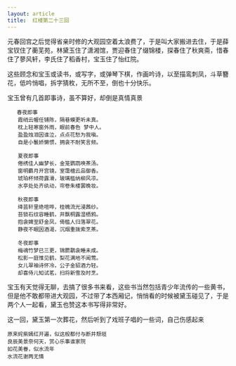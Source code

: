 ```yaml
---
layout: article
title:  红楼第二十三回
---
```


元春回宫之后觉得省亲时修的大观园空着太浪费了，于是叫大家搬进去住，于是薛宝钗住了蘅芜苑，林黛玉住了潇湘馆，贾迎春住了缀锦楼，探春住了秋爽斋，惜春住了蓼风轩，李氏住了稻香村，宝玉住了怡红院。

这些顾念和宝玉或读书，或写字，或弹琴下棋，作画吟诗，以至描鸾刺凤，斗草簪花，低吟悄唱，拆字猜枚，无所不至，倒也十分快乐。

宝玉曾有几首即事诗，虽不算好，却倒是真情真景

```
   春夜即事
　　霞绡云幄任铺陈，隔巷蟆更听未真。
　　枕上轻寒窗外雨，眼前春色 梦中人。
　　盈盈烛泪因谁泣，点点花愁为我嗔。
　　自是小鬟娇懒惯，拥衾不耐笑言频。

　　夏夜即事
　　倦绣佳人幽梦长，金笼鹦鹉唤茶汤。
　　窗明麝月开宫镜，室霭檀云品御香。
　　琥珀杯倾荷露滑，玻璃槛纳柳风凉。
　　水亭处处齐纨动，帘卷朱楼罢晚妆。

　　秋夜即事
　　绛芸轩里绝喧哗，桂魄流光浸茜纱。
　　苔锁石纹容睡鹤，井飘桐露湿栖鸦。
　　抱衾婢至舒金凤，倚槛人归落翠花。
　　静夜不眠因酒渴，沉烟重拨索烹茶。

　　冬夜即事
　　梅魂竹梦已三更，锦罽鹴衾睡未成。
　　松影一庭惟见鹤，梨花满地不闻莺。
　　女儿翠袖诗怀冷，公子金貂酒力轻。
　　却喜侍儿知试茗，扫将新雪及时烹。
```

宝玉有天觉得无聊，去搞了很多书来看，这些书当然包括青少年流传的一些黄书，但是他不敢都带进大观园，不过带了本西厢记，悄悄看的时候被黛玉碰见了，于是两个人一起看，黛玉也赞这本书写得非常好。


这一回，黛玉第一次葬花，然后听到了戏班子唱的一些词，自己伤感起来

```
原来姹紫嫣红开遍，似这般都付与断井颓垣
良辰美景奈何天，赏心乐事谁家院
如花美眷，似水流年
水流花谢两无情
```